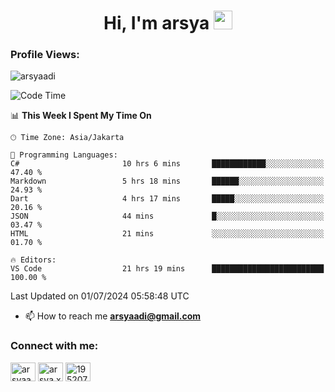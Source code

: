 <h1 align="center">Hi, I'm arsya 
  <img src="https://media.giphy.com/media/hvRJCLFzcasrR4ia7z/giphy.gif" width="30px"/>
</h1>

<p align="left"> <h3>Profile Views:</h3> <img src="https://komarev.com/ghpvc/?username=arsyaadi&label=Profile%20views&color=0e75b6&style=flat" alt="arsyaadi" /> </p>

<!--START_SECTION:waka-->
![Code Time](http://img.shields.io/badge/Code%20Time-2%2C863%20hrs%2012%20mins-blue)

📊 **This Week I Spent My Time On** 

```text
🕑︎ Time Zone: Asia/Jakarta

💬 Programming Languages: 
C#                       10 hrs 6 mins       ████████████░░░░░░░░░░░░░   47.40 % 
Markdown                 5 hrs 18 mins       ██████░░░░░░░░░░░░░░░░░░░   24.93 % 
Dart                     4 hrs 17 mins       █████░░░░░░░░░░░░░░░░░░░░   20.16 % 
JSON                     44 mins             █░░░░░░░░░░░░░░░░░░░░░░░░   03.47 % 
HTML                     21 mins             ░░░░░░░░░░░░░░░░░░░░░░░░░   01.70 % 

🔥 Editors: 
VS Code                  21 hrs 19 mins      █████████████████████████   100.00 % 
```


 Last Updated on 01/07/2024 05:58:48 UTC
<!--END_SECTION:waka-->

- 📫 How to reach me **arsyaadi@gmail.com**


<h3 align="left">Connect with me:</h3>
<p align="left">
<a href="https://linkedin.com/in/arsyaadi" target="blank"><img align="center" src="https://raw.githubusercontent.com/rahuldkjain/github-profile-readme-generator/master/src/images/icons/Social/linked-in-alt.svg" alt="arsyaadi" height="30" width="40" /></a>
<a href="https://fb.com/arsya.xkz" target="blank"><img align="center" src="https://raw.githubusercontent.com/rahuldkjain/github-profile-readme-generator/master/src/images/icons/Social/facebook.svg" alt="arsya.xkz" height="30" width="40" /></a>
<a href="https://stackoverflow.com/users/19520749" target="blank"><img align="center" src="https://raw.githubusercontent.com/rahuldkjain/github-profile-readme-generator/master/src/images/icons/Social/stack-overflow.svg" alt="19520749" height="30" width="40" /></a>
</p>
